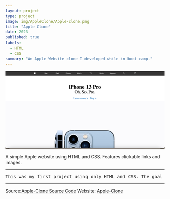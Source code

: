 ```yaml
---
layout: project
type: project
image: img/AppleClone/Apple-clone.png
title: "Apple Clone"
date: 2023
published: true
labels:
  - HTML
  - CSS
summary: "An Apple Website clone I developed while in boot camp."
---
```


<img class="img-fluid" src="../img/AppleClone/Apple-Clone-head.png">

A simple Apple website using HTML and CSS. Features clickable links and images.   

<hr>

<pre>
This was my first project using only HTML and CSS. The goal was to replicate an old Apple Website. I created this project when I was first learning about HTML and CSS. I used images you would see on an actual Apple Website. The website itself is formatted very similarly to an actual Apple website. The layout itself contains a navbar, this is the black bar on top that simulates a navigation bar.    
</pre>

<hr>
Source:<a href="https://github.com/wualvin2021/Source-Codes/tree/main/apple_clone"><i class="Source Code"></i>Apple-Clone Source Code</a>
Website: <a href="https://wu-alvin-apple-clone.netlify.app/"><i class="large github icon "></i>Apple-Clone</a>
